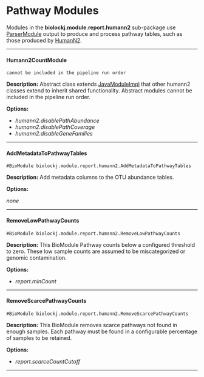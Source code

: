 # Pathway Modules

Modules in the **biolockj.module.report.humann2** sub-package use  [ParserModule](https://msioda.github.io/BioLockJ/docs/biolockj/module/implicit/parser/ParserModule.html) output to produce and process pathway tables, such as those produced by [HumanN2](/module/classifier/module.classifier.wgs#humann2classifier).

---

#### Humann2CountModule
`cannot be included in the pipeline run order`

**Description:** Abstract class extends [JavaModuleImpl](https://msioda.github.io/BioLockJ/docs/biolockj/module/JavaModuleImpl.html) that other humann2 classes extend to inherit shared functionality.  Abstract modules cannot be included in the pipeline run order.

**Options:**

   - *humann2.disablePathAbundance*
   - *humann2.disablePathCoverage*
   - *humann2.disableGeneFamilies*

---

#### AddMetadataToPathwayTables
`#BioModule biolockj.module.report.humann2.AddMetadataToPathwayTables`

**Description:**  Add metadata columns to the OTU abundance tables.

**Options:**

 *none*

---

#### RemoveLowPathwayCounts
`#BioModule biolockj.module.report.humann2.RemoveLowPathwayCounts`

**Description:**  This BioModule Pathway counts below a configured threshold to zero.  These low sample counts are assumed to be miscategorized or genomic contamination.

**Options:**

   - *report.minCount*

----

#### RemoveScarcePathwayCounts
`#BioModule biolockj.module.report.humann2.RemoveScarcePathwayCounts`

**Description:**  This BioModule removes scarce pathways not found in enough samples.  Each pathway must be found in a configurable percentage of samples to be retained.

**Options:**

   - *report.scarceCountCutoff*

----